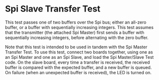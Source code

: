 Spi Slave Transfer Test
========================
This test passes one of two buffers over the Spi bus; either an all-zero
buffer, or a buffer with sequentially increasing integers. This test assumes
that the transmitter (the attached Spi Master) first sends a buffer with
sequentially increasing integers, before alternating with the zero buffer.

Note that this test is intended to be used in tandem with the Spi Master
Transfer Test. To use this test, connect two boards together, using one as an
Spi Master and one as an Spi Slave, and load the Spi Master/Slave Test code. On
the slave board, every time a transfer is received, the received buffer is
compared with the expected buffer, and a new buffer is queued. On failure (when
an unexpected buffer is received), the LED is turned on.
